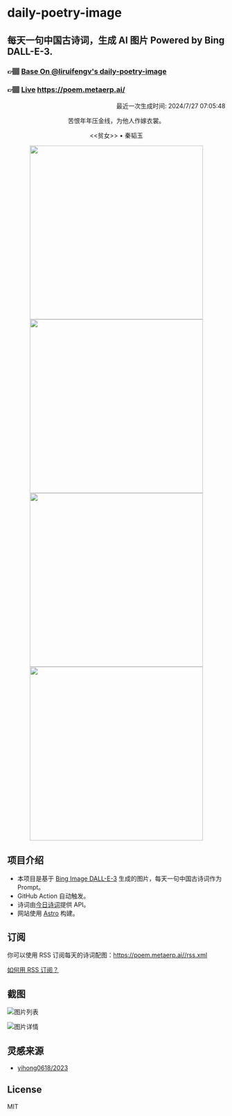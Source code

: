
# daily-poetry-image

## 每天一句中国古诗词，生成 AI 图片 Powered by Bing DALL-E-3.

### 👉🏽 [Base On @liruifengv's daily-poetry-image](https://github.com/liruifengv/daily-poetry-image)

### 👉🏽 [Live](https://poem.metaerp.ai/) https://poem.metaerp.ai/

<p align="right">
  最近一次生成时间: 2024/7/27 07:05:48
</p>
<p align="center">
苦恨年年压金线，为他人作嫁衣裳。
</p>
<p align="center">
<<贫女>> • 秦韬玉
</p>
<p align="center">
<img src="https://tse2.mm.bing.net/th/id/OIG2.d.Vphee0zY8vXoc8T4wr" height="400" width="400" />
<img src="https://tse2.mm.bing.net/th/id/OIG2.biadZC4X9kYit8S_eQsP" height="400" width="400" />
<img src="https://tse1.mm.bing.net/th/id/OIG2.IYwrU83SPHM0fWouQYLe" height="400" width="400" />
<img src="https://tse3.mm.bing.net/th/id/OIG2.9UabiUe1dHOXKk2ekZVm" height="400" width="400" />
</p>

## 项目介绍

-   本项目是基于 [Bing Image DALL-E-3](https://www.bing.com/images/create) 生成的图片，每天一句中国古诗词作为 Prompt。
-   GitHub Action 自动触发。
-   诗词由[今日诗词](https://www.jinrishici.com/)提供 API。
-   网站使用 [Astro](https://astro.build) 构建。

## 订阅

你可以使用 RSS 订阅每天的诗词配图：https://poem.metaerp.ai//rss.xml

[如何用 RSS 订阅？](https://zhuanlan.zhihu.com/p/55026716)

## 截图

![图片列表](./screenshots/01.png)

![图片详情](./screenshots/02.png)

## 灵感来源

-   [yihong0618/2023](https://github.com/yihong0618/2023)

## License

MIT
